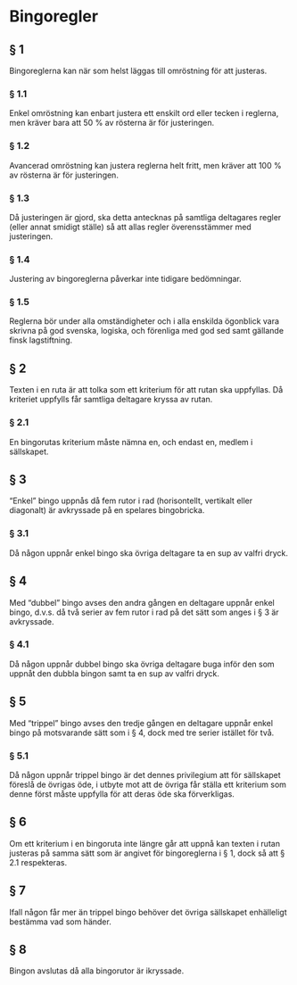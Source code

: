# Bingoregler

## § 1
Bingoreglerna kan när som helst läggas till omröstning för att justeras.
### § 1.1
Enkel omröstning kan enbart justera ett enskilt ord eller tecken i reglerna, men kräver bara att 50 % av rösterna är för justeringen.
### § 1.2
Avancerad omröstning kan justera reglerna helt fritt, men kräver att 100 % av rösterna är för justeringen.
### § 1.3
Då justeringen är gjord, ska detta antecknas på samtliga deltagares regler (eller annat smidigt ställe) så att allas regler överensstämmer med justeringen.
### § 1.4
Justering av bingoreglerna påverkar inte tidigare bedömningar.
### § 1.5
Reglerna bör under alla omständigheter och i alla enskilda ögonblick vara skrivna på god svenska, logiska, och förenliga med god sed samt gällande finsk lagstiftning.
## § 2
Texten i en ruta är att tolka som ett kriterium för att rutan ska uppfyllas. Då kriteriet uppfylls får samtliga deltagare kryssa av rutan.
### § 2.1
En bingorutas kriterium måste nämna en, och endast en, medlem i sällskapet.
## § 3
“Enkel” bingo uppnås då fem rutor i rad (horisontellt, vertikalt eller diagonalt) är avkryssade på en spelares bingobricka.
### § 3.1
Då någon uppnår enkel bingo ska övriga deltagare ta en sup av valfri dryck.
## § 4
Med “dubbel” bingo avses den andra gången en deltagare uppnår enkel bingo, d.v.s. då två serier av fem rutor i rad på det sätt som anges i § 3 är avkryssade.
### § 4.1
Då någon uppnår dubbel bingo ska övriga deltagare buga inför den som uppnåt den dubbla bingon samt ta en sup av valfri dryck.
## § 5
Med “trippel” bingo avses den tredje gången en deltagare uppnår enkel bingo på motsvarande sätt som i § 4, dock med tre serier istället för två.
### § 5.1
Då någon uppnår trippel bingo är det dennes privilegium att för sällskapet föreslå de övrigas öde, i utbyte mot att de övriga får ställa ett kriterium som denne först måste uppfylla för att deras öde ska förverkligas.
## § 6
Om ett kriterium i en bingoruta inte längre går att uppnå kan texten i rutan justeras på samma sätt som är angivet för bingoreglerna i § 1, dock så att § 2.1 respekteras.
## § 7
Ifall någon får mer än trippel bingo behöver det övriga sällskapet enhälleligt bestämma vad som händer.
## § 8
Bingon avslutas då alla bingorutor är ikryssade.
